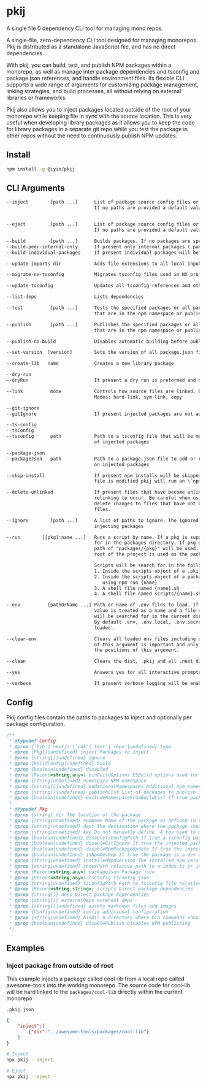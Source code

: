 # pkij
A single file 0 dependency CLI tool for managing mono repos.

A single-file, zero-dependency CLI tool designed for managing monorepos. Pkij is distributed as a standalone JavaScript file, and has no direct dependencies.

With pkij, you can build, test, and publish NPM packages within a monorepo, as well as manage inter package dependencies and tsconfig and package.json references, and handle environment files. Its flexible CLI supports a wide range of arguments for customizing package management, linking strategies, and build processes, all without relying on external libraries or frameworks.

Pkij also allows you to inject packages located
outside of the root of your monorepo while keeping file in sync with the source location. This is very
useful when developing library packages as it allows you to keep the code for library packages in a 
separate git repo while you test the package in other repos without the need to continuously 
publish NPM updates.

## Install
``` sh
npm install -g @iyio/pkij
```

## CLI Arguments

``` txt
--inject        [path ...]      List of package source config files or paths to package directories to inject.
                                If no paths are provided a default value of ".pkij.json" is used.


--eject         [path ...]      List of package source config files or paths to package directories to eject.
                                If no paths are provided a default value of ".pkij.json" is used.

--build         [path ...]      Builds packages. If no packages are specified all packages are built.
--build-peer-internal-only      If present only internal packages ( packages in the packages directory) will be peers
--build-individual-packages     If present individual packages will be built with tsc instead of building all projects in a single pass

--update-imports dir            Adds file extensions to all local inputs in the target directory

--migrate-nx-tsconfig           Migrates tsconfig files used in NX projects

--update-tsconfig               Updates all tsconfig references and other mono-repo properties

--list-deps                     Lists dependencies

--test          [path ...]      Tests the specified packages or all packages in the package directory
                                that are in the npm namespace or publish list if no packages are specified

--publish       [path ...]      Publishes the specified packages or all packages in the package directory
                                that are in the npm namespace or publish list if no packages are specified

--publish-no-build              Disables automatic building before publishing

--set-version  [version]        Sets the version of all package.json files. If no version is supplied the all versions are increased by 0.0.1.

--create-lib   name             Creates a new library package

--dry-run
--dryRun                        If present a dry run is preformed and no changes to the filesystem is made

--link          mode            Controls how source files are linked. By default hard links are used.
                                Modes: hard-link, sym-link, copy

--git-ignore
--gitIgnore                     If present injected packages are not added to the root .gitignore

--ts-config
--tsConfig
--tsconfig      path            Path to a tsconfig file that will be modified to include the paths
                                of injected packages

--package-json
--packageJson   path            Path to a package.json file to add or remove dependencies from based
                                on injected packages

--skip-install                  If present npm installs will be skipped. By default if the package.json
                                file is modified pkij will run an \`npm install\` to update node_modules

--delete-unlinked               If present files that have become unlinked will be deleted allowing
                                relinking to occur. Be careful when using this option since it could
                                delete changes to files that have not be applied to linked source
                                files.

--ignore        [path ...]      A list of paths to ignore. The ignored paths will not be linked when
                                injecting packages

--run        [[pkg]:name ...]   Runs a script by name. If a pkg is supplied the script will be searched
                                for in the packages directory. If pkg does not contain a slash a
                                path of "packages/{pkg}" will be used. If pkg is not supplied the
                                root of the project is used as the package directory

                                Scripts will be search for in the following order in the packages directory:
                                1. Inside the scripts object of a .pkij file
                                2. Inside the scripts object of a package.json and will be executed
                                   using npm run {name}
                                3. A shell file named {name}.sh
                                4. A shell file named scripts/{name}.sh

--env          [pathOrName ...] Path or name of .env files to load. If no period or slash is in the
                                value is treated as a name and a file of .env.{name} or .env-{name}
                                will be searched for in the current directory.
                                By default .env, .env.local, .env.secrets and .env.local-secrets are
                                loaded.

--clear-env                     Clears all loaded env files including defaults. (note) The position
                                of this argument is important and only clears envs loaded before
                                the positions of this argument.

--clean                         Clears the dist, .pkij and all .next directories

--yes                           Answers yes for all interactive prompts 

--verbose                       If present verbose logging will be enabled.
```


## Config
Pkij config files contain the paths to packages to inject and optionally per package configuration.

``` js
/**
 * @typedef Config
 * @prop {'lib'|'nextjs'|'cdk'|'test'|'repo'|undefined} type
 * @prop {Pkg[]|undefined} inject Packages to inject
 * @prop {string[]|undefined} ignore
 * @prop {BuildConfig|undefined} build
 * @prop {boolean|undefined} disabled
 * @prop {Record<string,any>} binBuildOptions ESBuild options used for building bin executables
 * @prop {string|undefined} namespace NPM namespace
 * @prop {string[]|undefined} additionalNamespaces Additional npm namespaces
 * @prop {string[]|undefined} publishList List of packages to publish in addition to packages with the same namespace as the namespace prop
 * @prop {boolean|undefined} excludeNamespaceFromBuildList If true packages with the same namespace as the namespace prop will not be automatically included in the publishList
 *
 * @typedef Pkg
 * @prop {string} dir The location of the package
 * @prop {string|undefined} npmName Name of the package as defined in the package's package.json file
 * @prop {string|undefined} dest The destination where the package should be injected
 * @prop {string|undefined} key Do not manually define. A key used to match against other packages.
 * @prop {boolean|undefined} disableTsConfigPath If true a tsconfig path will not be added to the host mono repo
 * @prop {boolean|undefined} disableGitIgnore If true the injected package will not be added to the .gitignore file
 * @prop {boolean|undefined} disableNpmPackageUpdate If true the injected package will not causes changes to be made the root package.json file to be make
 * @prop {boolean|undefined} isNpmDevDep If true the package is a dev dependency
 * @prop {string|undefined} installedNpmVersion The installed npm version of the package
 * @prop {string|undefined} indexPath relative path to a index.ts or index.js file. Default = "src/index.ts"
 * @prop {Record<string,any>} packageJson Package json
 * @prop {Record<string,any>} tsConfig tsconfig json
 * @prop {string|undefined} tsConfigPath Path to tsconfig file relative to root of project
 * @prop {Record<string,string>} scripts Direct package dependencies
 * @prop {string[]} deps Direct package dependencies
 * @prop {string[]} externalDeps external deps
 * @prop {string[]|undefined} assets markdown files and images
 * @prop {Config|undefined} config additional configuration
 * @prop {string|undefined} binDir A directory where bin commands should be compiled from
 * @prop {boolean|undefined} disablePublish Disables NPM publishing
 */
```

## Examples

### Inject package from outside of root
This example injects a package called cool-lib from a local repo called awesome-tools into 
the working monorepo. The source code for cool-lib will be hard linked to the `packages/cool-lib`
directly within the current monorepo

`.pkij.json`
``` json
{
    "inject":[
        {"dir":"../awesome-tools/packages/cool-lib"}
    ]
}
```

``` sh
# Inject
npx pkij --inject

# Eject
npx pkij --eject
```


